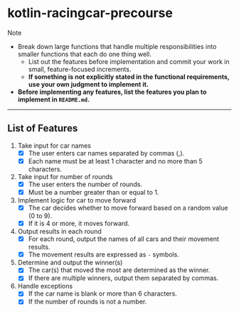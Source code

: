 # kotlin-racingcar-precourse

> [!NOTE]
> - Break down large functions that handle multiple responsibilities into smaller functions that each do one thing well.
>   - List out the features before implementation and commit your work in small, feature-focused increments.
>   - **If something is not explicitly stated in the functional requirements, use your own judgment to implement it.**
> - **Before implementing any features, list the features you plan to implement in `README.md`.**

---

## List of Features

1. Take input for car names
    - [x] The user enters car names separated by commas (,).
    - [x] Each name must be at least 1 character and no more than 5 characters.
2. Take input for number of rounds
    - [x] The user enters the number of rounds.
    - [x] Must be a number greater than or equal to 1.
3. Implement logic for car to move forward
    - [x] The car decides whether to move forward based on a random value (0 to 9).
    - [x] If it is 4 or more, it moves forward.
4. Output results in each round
    - [x] For each round, output the names of all cars and their movement results.
    - [x] The movement results are expressed as `-` symbols.
5. Determine and output the winner(s)
    - [x] The car(s) that moved the most are determined as the winner.
    - [x] If there are multiple winners, output them separated by commas.
6. Handle exceptions
    - [x] If the car name is blank or more than 6 characters.
    - [x] If the number of rounds is not a number.
